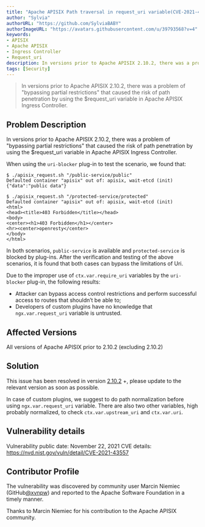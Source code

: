 ```yaml
---
title: "Apache APISIX Path traversal in request_uri variable(CVE-2021-43557)"
author: "Sylvia"
authorURL: "https://github.com/SylviaBABY"
authorImageURL: "https://avatars.githubusercontent.com/u/39793568?v=4"
keywords:
- APISIX
- Apache APISIX
- Ingress Controller
- Request_uri
description: In versions prior to Apache APISIX 2.10.2, there was a problem of "bypassing partial restrictions" that caused the risk of path penetration by using the $request_uri variable in Apache APISIX Ingress Controller. 
tags: [Security]
---
```


> In versions prior to Apache APISIX 2.10.2, there was a problem of "bypassing partial restrictions" that caused the risk of path penetration by using the $request_uri variable in Apache APISIX Ingress Controller. 

<!--truncate-->

## Problem Description

In versions prior to Apache APISIX 2.10.2, there was a problem of "bypassing partial restrictions" that caused the risk of path penetration by using the $request_uri variable in Apache APISIX Ingress Controller. 

When using the `uri-blocker` plug-in to test the scenario, we found that:

```shell
$ ./apisix_request.sh "/public-service/public"
Defaulted container "apisix" out of: apisix, wait-etcd (init)
{"data":"public data"}
```

```shell
$ ./apisix_request.sh "/protected-service/protected"
Defaulted container "apisix" out of: apisix, wait-etcd (init)
<html>
<head><title>403 Forbidden</title></head>
<body>
<center><h1>403 Forbidden</h1></center>
<hr><center>openresty</center>
</body>
</html>
```

In both scenarios, `public-service` is available and `protected-service` is blocked by plug-ins. After the verification and testing of the above scenarios, it is found that both cases can bypass the limitations of Uri. 

Due to the improper use of `ctx.var.require_uri` variables by the `uri-blocker` plug-in, the following results:

- Attacker can bypass access control restrictions and perform successful access to routes that shouldn’t be able to;
- Developers of custom plugins have no knowledge that `ngx.var.request_uri` variable is untrusted.

## Affected Versions

All versions of Apache APISIX prior to 2.10.2 (excluding 2.10.2)

## Solution

This issue has been resolved in version [2.10.2](http://apisix.apache.org/downloads/) +, please update to the relevant version as soon as possible.

In case of custom plugins, we suggest to do path normalization before using `ngx.var.request_uri` variable. There are also two other variables, high probably normalized, to check `ctx.var.upstream_uri` and `ctx.var.uri`.

## Vulnerability details

Vulnerability public date: November 22, 2021
CVE details: https://nvd.nist.gov/vuln/detail/CVE-2021-43557

## Contributor Profile

The vulnerability was discovered by community user Marcin Niemiec (GitHub[@xvnpw](https://github.com/xvnpw)) and reported to the Apache Software Foundation in a timely manner. 

Thanks to Marcin Niemiec for his contribution to the Apache APISIX community.